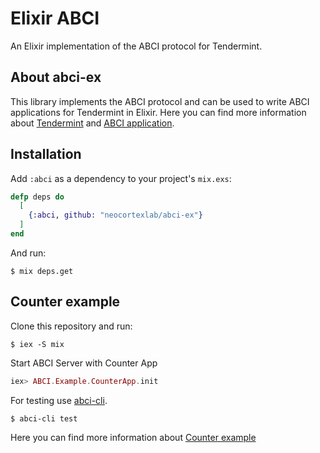 # Elixir ABCI
An Elixir implementation of the ABCI protocol for Tendermint.

## About abci-ex
This library implements the ABCI protocol and can be used to write ABCI applications for Tendermint in Elixir.
Here you can find more information about [Tendermint](https://github.com/tendermint/tendermint) and [ABCI application](https://github.com/tendermint/abci).

## Installation
Add `:abci` as a dependency to your project's `mix.exs`:

```elixir
defp deps do
  [
    {:abci, github: "neocortexlab/abci-ex"}
  ]
end
```

And run:

    $ mix deps.get


## Counter example 
Clone this repository and run:

    $ iex -S mix

Start ABCI Server with Counter App

```elixir
iex> ABCI.Example.CounterApp.init
```

For testing use [abci-cli](https://github.com/tendermint/abci).

    $ abci-cli test

Here you can find more information about [Counter example](https://tendermint.readthedocs.io/en/master/abci-cli.html)
